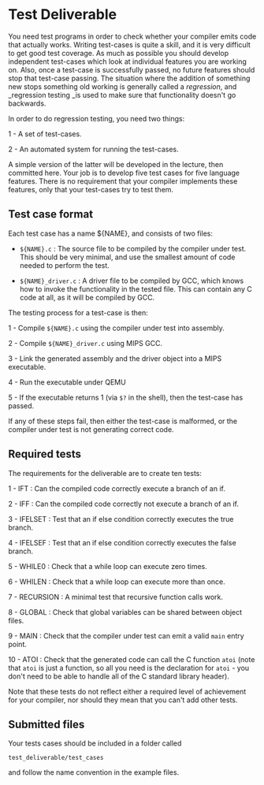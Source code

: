 Test Deliverable
================

You need test programs in order to check whether your compiler
emits code that actually works. Writing test-cases is quite
a skill, and it is very difficult to get good test coverage.
As much as possible you should develop independent test-cases
which look at individual features you are working on. Also, once
a test-case is successfully passed, no future features should
stop that test-case passing. The situation where the addition
of something new stops something old working is generally
called a _regression_, and _regression testing _is used to
make sure that functionality doesn't go backwards.

In order to do regression testing, you need two things:

1 - A set of test-cases.

2 - An automated system for running the test-cases.

A simple version of the latter will be developed in the
lecture, then committed here. Your job is to develop five
test cases for five language features. There is no requirement
that your compiler implements these features, only that
your test-cases try to test them.

Test case format
----------------

Each test case has a name ${NAME}, and consists of two files:

- `${NAME}.c` : The source file to be compiled by the compiler under test.
  This should be very minimal, and use the smallest amount of code needed
  to perform the test.

- `${NAME}_driver.c` : A driver file to be compiled by GCC, which knows how
  to invoke the functionality in the tested file. This can contain any
  C code at all, as it will be compiled by GCC.

The testing process for a test-case is then:

1 - Compile `${NAME}.c` using the compiler under test into assembly.

2 - Compile `${NAME}_driver.c` using MIPS GCC.

3 - Link the generated assembly and the driver object into a MIPS executable.

4 - Run the executable under QEMU

5 - If the executable returns 1 (via `$?` in the shell), then the test-case has passed.

If any of these steps fail, then either the test-case is malformed,
or the compiler under test is not generating correct code.

Required tests
--------------

The requirements for the deliverable are to create ten tests:

1 - IFT : Can the compiled code correctly execute a branch of an if.

2 - IFF : Can the compiled code correctly not execute a branch of an if.

3 - IFELSET : Test that an if else condition correctly executes the true branch.

4 - IFELSEF : Test that an if else condition correctly executes the false branch.

5 - WHILE0 : Check that a while loop can execute zero times.

6 - WHILEN : Check that a while loop can execute more than once.

7 - RECURSION : A minimal test that recursive function calls work.

8 - GLOBAL : Check that global variables can be shared between object files.

9 - MAIN : Check that the compiler under test can emit a valid `main` entry point.

10 - ATOI : Check that the generated code can call the C function `atoi` (note
    that `atoi` is just a function, so all you need is the declaration for
    `atoi` - you don't need to be able to handle all of the C standard library
    header).

Note that these tests do not reflect either a required level
of achievement for your compiler, nor should they mean that
you can't add other tests.

Submitted files
---------------

Your tests cases should be included in a folder called

    test_deliverable/test_cases

and follow the name convention in the example files.
